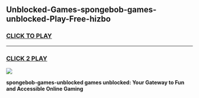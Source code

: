 
## Unblocked-Games-spongebob-games-unblocked-Play-Free-hizbo
<h3>
<a href="https://premium76.site?title=spongebob-games-unblocked&ref=21A">CLICK TO PLAY</a></h3>
<hr>

<h3>
<a href="https://premium76.site?title=spongebob-games-unblocked&ref=21A">CLICK 2 PLAY</a>
  
</h3>

<a href="https://premium76.site?title=spongebob-games-unblocked&ref=21A"><img src="https://clearcache.store/games.png"></a>


**spongebob-games-unblocked games unblocked: Your Gateway to Fun and Accessible Online Gaming**
